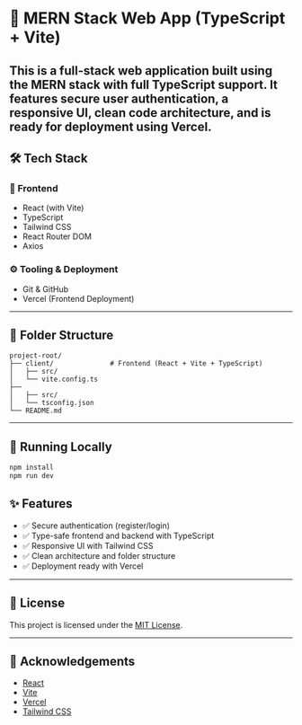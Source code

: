 
# 🚀 MERN Stack Web App (TypeScript + Vite)

This is a full-stack web application built using the MERN stack with full TypeScript support. It features secure user authentication, a responsive UI, clean code architecture, and is ready for deployment using Vercel.
---

## 🛠️ Tech Stack

### 🌟 Frontend
- React (with Vite)
- TypeScript
- Tailwind CSS
- React Router DOM
- Axios

### ⚙️ Tooling & Deployment
- Git & GitHub
- Vercel (Frontend Deployment)
---

## 📁 Folder Structure

```
project-root/
├── client/              # Frontend (React + Vite + TypeScript)
│   ├── src/
│   └── vite.config.ts
├──             
│   ├── src/
│   └── tsconfig.json              
└── README.md
```

---

## 🧪 Running Locally

```bash
npm install
npm run dev
```

## ✨ Features

- ✅ Secure authentication (register/login)
- ✅ Type-safe frontend and backend with TypeScript
- ✅ Responsive UI with Tailwind CSS
- ✅ Clean architecture and folder structure
- ✅ Deployment ready with Vercel

---

## 📄 License

This project is licensed under the [MIT License](https://opensource.org/licenses/MIT).

---

## 🙏 Acknowledgements

- [React](https://reactjs.org/)
- [Vite](https://vitejs.dev/)
- [Vercel](https://vercel.com/)
- [Tailwind CSS](https://tailwindcss.com/)
